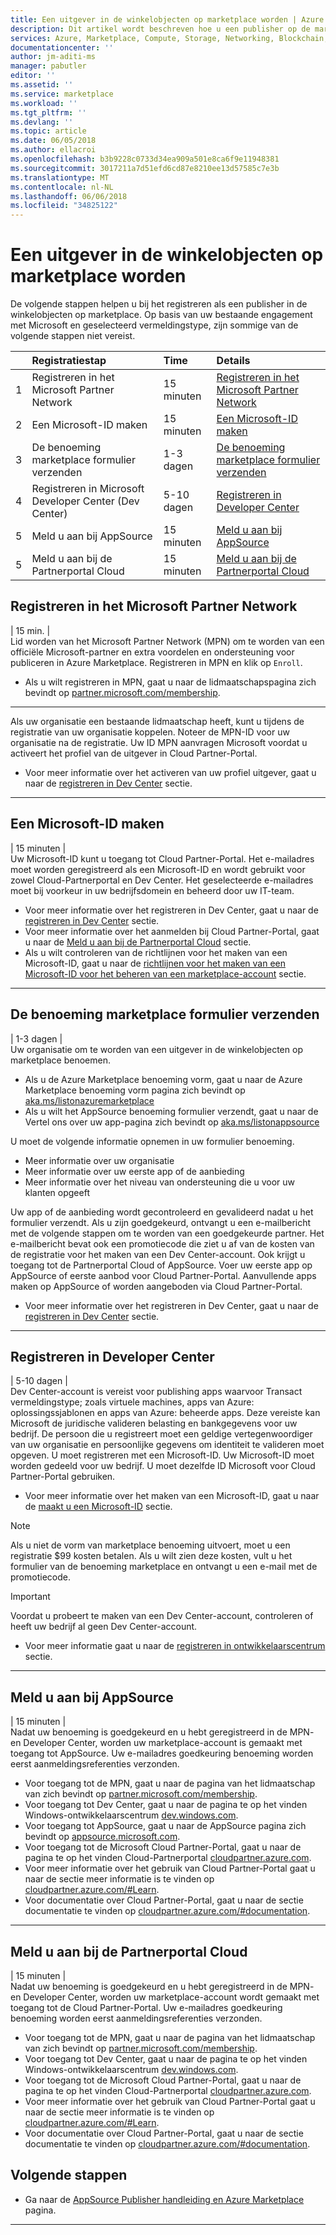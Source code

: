 ```yaml
---
title: Een uitgever in de winkelobjecten op marketplace worden | Azure
description: Dit artikel wordt beschreven hoe u een publisher op de marketplace.
services: Azure, Marketplace, Compute, Storage, Networking, Blockchain, Security
documentationcenter: ''
author: jm-aditi-ms
manager: pabutler
editor: ''
ms.assetid: ''
ms.service: marketplace
ms.workload: ''
ms.tgt_pltfrm: ''
ms.devlang: ''
ms.topic: article
ms.date: 06/05/2018
ms.author: ellacroi
ms.openlocfilehash: b3b9228c0733d34ea909a501e8ca6f9e11948381
ms.sourcegitcommit: 3017211a7d51efd6cd87e8210ee13d57585c7e3b
ms.translationtype: MT
ms.contentlocale: nl-NL
ms.lasthandoff: 06/06/2018
ms.locfileid: "34825122"
---
```

# <a name="become-a-publisher-in-the-storefronts-on-the-marketplace"></a>Een uitgever in de winkelobjecten op marketplace worden  
De volgende stappen helpen u bij het registreren als een publisher in de winkelobjecten op marketplace. Op basis van uw bestaande engagement met Microsoft en geselecteerd vermeldingstype, zijn sommige van de volgende stappen niet vereist.  

|  | Registratiestap | Time | Details |  
|:--- |:--- |:--- |:--- |  
| 1 | Registreren in het Microsoft Partner Network | 15 minuten | [Registreren in het Microsoft Partner Network](#register-in-microsoft-partner-network) |  
| 2 | Een Microsoft-ID maken | 15 minuten | [Een Microsoft-ID maken](#create-a-microsoft-id) |  
| 3 | De benoeming marketplace formulier verzenden | 1-3 dagen | [De benoeming marketplace formulier verzenden](#submit-the-marketplace-nomination-form) |  
| 4 | Registreren in Microsoft Developer Center (Dev Center) | 5-10 dagen | [Registreren in Developer Center](#register-in-dev-center) |  
| 5 | Meld u aan bij AppSource | 15 minuten | [Meld u aan bij AppSource](#sign-into-appSource) |  
| 5 |  Meld u aan bij de Partnerportal Cloud | 15 minuten | [Meld u aan bij de Partnerportal Cloud](#sign-into-cloud-partner-portal) |  

## <a name="register-in-microsoft-partner-network"></a>Registreren in het Microsoft Partner Network  
| 15 min. |  
Lid worden van het Microsoft Partner Network (MPN) om te worden van een officiële Microsoft-partner en extra voordelen en ondersteuning voor publiceren in Azure Marketplace. Registreren in MPN en klik op `Enroll`.  
*   Als u wilt registreren in MPN, gaat u naar de lidmaatschapspagina zich bevindt op [partner.microsoft.com/membership](https://partner.microsoft.com/membership).  

---  

Als uw organisatie een bestaande lidmaatschap heeft, kunt u tijdens de registratie van uw organisatie koppelen. Noteer de MPN-ID voor uw organisatie na de registratie. Uw ID MPN aanvragen Microsoft voordat u activeert het profiel van de uitgever in Cloud Partner-Portal. 
*   Voor meer informatie over het activeren van uw profiel uitgever, gaat u naar de [registreren in Dev Center](#register-in-dev-center) sectie.  

---  

## <a name="create-a-microsoft-id"></a>Een Microsoft-ID maken  
| 15 minuten |  
Uw Microsoft-ID kunt u toegang tot Cloud Partner-Portal. Het e-mailadres moet worden geregistreerd als een Microsoft-ID en wordt gebruikt voor zowel Cloud-Partnerportal en Dev Center. Het geselecteerde e-mailadres moet bij voorkeur in uw bedrijfsdomein en beheerd door uw IT-team.  
*   Voor meer informatie over het registreren in Dev Center, gaat u naar de [registreren in Dev Center](#register-in-dev-center) sectie.  
*   Voor meer informatie over het aanmelden bij Cloud Partner-Portal, gaat u naar de [Meld u aan bij de Partnerportal Cloud](#sign-into-cloud-partner-portal) sectie.  
*   Als u wilt controleren van de richtlijnen voor het maken van een Microsoft-ID, gaat u naar de [richtlijnen voor het maken van een Microsoft-ID voor het beheren van een marketplace-account](./guidelines.md#guidelines-for-creating-a-microsoft-id-to-manage-a-marketplace-account) sectie.  

---  

## <a name="submit-the-marketplace-nomination-form"></a>De benoeming marketplace formulier verzenden  
| 1-3 dagen |  
Uw organisatie om te worden van een uitgever in de winkelobjecten op marketplace benoemen. 
*   Als u de Azure Marketplace benoeming vorm, gaat u naar de Azure Marketplace benoeming vorm pagina zich bevindt op [aka.ms/listonazuremarketplace](http://aka.ms/listonazuremarketplace)  
*   Als u wilt het AppSource benoeming formulier verzendt, gaat u naar de Vertel ons over uw app-pagina zich bevindt op [aka.ms/listonappsource](http://aka.ms/listonappsource)  

U moet de volgende informatie opnemen in uw formulier benoeming.  
*   Meer informatie over uw organisatie  
*   Meer informatie over uw eerste app of de aanbieding  
*   Meer informatie over het niveau van ondersteuning die u voor uw klanten opgeeft  

Uw app of de aanbieding wordt gecontroleerd en gevalideerd nadat u het formulier verzendt. Als u zijn goedgekeurd, ontvangt u een e-mailbericht met de volgende stappen om te worden van een goedgekeurde partner. Het e-mailbericht bevat ook een promotiecode die ziet u af van de kosten van de registratie voor het maken van een Dev Center-account. Ook krijgt u toegang tot de Partnerportal Cloud of AppSource. Voer uw eerste app op AppSource of eerste aanbod voor Cloud Partner-Portal. Aanvullende apps maken op AppSource of worden aangeboden via Cloud Partner-Portal.  
*   Voor meer informatie over het registreren in Dev Center, gaat u naar de [registreren in Dev Center](#register-in-dev-center) sectie.  

---  

## <a name="register-in-dev-center"></a>Registreren in Developer Center  
| 5-10 dagen |  
Dev Center-account is vereist voor publishing apps waarvoor Transact vermeldingstype; zoals virtuele machines, apps van Azure: oplossingssjablonen en apps van Azure: beheerde apps. Deze vereiste kan Microsoft de juridische valideren belasting en bankgegevens voor uw bedrijf. De persoon die u registreert moet een geldige vertegenwoordiger van uw organisatie en persoonlijke gegevens om identiteit te valideren moet opgeven. U moet registreren met een Microsoft-ID. Uw Microsoft-ID moet worden gedeeld voor uw bedrijf. U moet dezelfde ID Microsoft voor Cloud Partner-Portal gebruiken.  
*   Voor meer informatie over het maken van een Microsoft-ID, gaat u naar de [maakt u een Microsoft-ID](#create-a-microsoft-id) sectie.  

>[!NOTE]
>Als u niet de vorm van marketplace benoeming uitvoert, moet u een registratie $99 kosten betalen. Als u wilt zien deze kosten, vult u het formulier van de benoeming marketplace en ontvangt u een e-mail met de promotiecode.  

>[!Important]
>Voordat u probeert te maken van een Dev Center-account, controleren of heeft uw bedrijf al geen Dev Center-account. 
>*   Voor meer informatie gaat u naar de [registreren in ontwikkelaarscentrum](#how-to-register-in-dev-center) sectie.  

---  

## <a name="sign-into-appsource"></a>Meld u aan bij AppSource  
| 15 minuten |  
Nadat uw benoeming is goedgekeurd en u hebt geregistreerd in de MPN- en Developer Center, worden uw marketplace-account is gemaakt met toegang tot AppSource. Uw e-mailadres goedkeuring benoeming worden eerst aanmeldingsreferenties verzonden. 
*   Voor toegang tot de MPN, gaat u naar de pagina van het lidmaatschap van zich bevindt op [partner.microsoft.com/membership](https://partner.microsoft.com/membership).  
*   Voor toegang tot Dev Center, gaat u naar de pagina te op het vinden Windows-ontwikkelaarscentrum [dev.windows.com](https://dev.windows.com).  
*   Voor toegang tot AppSource, gaat u naar de AppSource pagina zich bevindt op [appsource.microsoft.com](https://appsource.microsoft.com).  
*   Voor toegang tot de Microsoft Cloud Partner-Portal, gaat u naar de pagina te op het vinden Cloud-Partnerportal [cloudpartner.azure.com](https://cloudpartner.azure.com).  
*   Voor meer informatie over het gebruik van Cloud Partner-Portal gaat u naar de sectie meer informatie is te vinden op [cloudpartner.azure.com/#Learn](https://cloudpartner.azure.com/#Learn).  
*   Voor documentatie over Cloud Partner-Portal, gaat u naar de sectie documentatie te vinden op [cloudpartner.azure.com/#documentation](https://cloudpartner.azure.com/#documentation).  

---  

## <a name="sign-into-cloud-partner-portal"></a>Meld u aan bij de Partnerportal Cloud
| 15 minuten |  
Nadat uw benoeming is goedgekeurd en u hebt geregistreerd in de MPN- en Developer Center, worden uw marketplace-account wordt gemaakt met toegang tot de Cloud Partner-Portal. Uw e-mailadres goedkeuring benoeming worden eerst aanmeldingsreferenties verzonden. 
*   Voor toegang tot de MPN, gaat u naar de pagina van het lidmaatschap van zich bevindt op [partner.microsoft.com/membership](https://partner.microsoft.com/membership).  
*   Voor toegang tot Dev Center, gaat u naar de pagina te op het vinden Windows-ontwikkelaarscentrum [dev.windows.com](https://dev.windows.com).  
*   Voor toegang tot de Microsoft Cloud Partner-Portal, gaat u naar de pagina te op het vinden Cloud-Partnerportal [cloudpartner.azure.com](https://cloudpartner.azure.com).  
*   Voor meer informatie over het gebruik van Cloud Partner-Portal gaat u naar de sectie meer informatie is te vinden op [cloudpartner.azure.com/#Learn](https://cloudpartner.azure.com/#Learn).  
*   Voor documentatie over Cloud Partner-Portal, gaat u naar de sectie documentatie te vinden op [cloudpartner.azure.com/#documentation](https://cloudpartner.azure.com/#documentation).  

## <a name="next-steps"></a>Volgende stappen
*   Ga naar de [AppSource Publisher handleiding en Azure Marketplace](./marketplace-publishers-guide.md) pagina.  
 
---  
